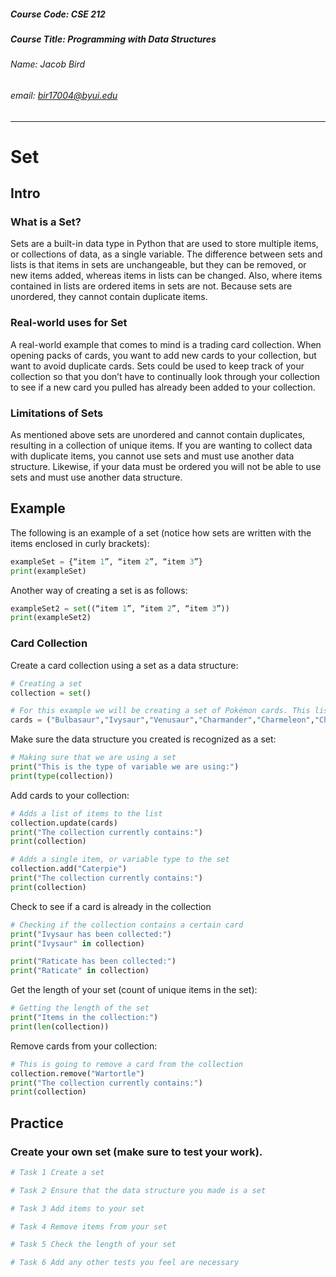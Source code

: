 ##### Course Code: CSE 212
##### Course Title: Programming with Data Structures
###### Name: Jacob Bird
###### email: bir17004@byui.edu
*****************************************************

# Set
## Intro
### What is a Set?
Sets are a built-in data type in Python that are used to store multiple items, or collections of data, as a single variable. The difference between sets and lists is that items in sets are unchangeable, but they can be removed, or new items added, whereas items in lists can be changed. Also, where items contained in lists are ordered items in sets are not. Because sets are unordered, they cannot contain duplicate items.
### Real-world uses for Set
A real-world example that comes to mind is a trading card collection. When opening packs of cards, you want to add new cards to your collection, but want to avoid duplicate cards. Sets could be used to keep track of your collection so that you don’t have to continually look through your collection to see if a new card you pulled has already been added to your collection.
 
### Limitations of Sets
As mentioned above sets are unordered and cannot contain duplicates, resulting in a collection of unique items. If you are wanting to collect data with duplicate items, you cannot use sets and must use another data structure. Likewise, if your data must be ordered you will not be able to use sets and must use another data structure.

## Example
The following is an example of a set (notice how sets are written with the items enclosed in curly brackets):
```python
exampleSet = {“item 1”, “item 2”, “item 3”}
print(exampleSet)
```
Another way of creating a set is as follows:
```python
exampleSet2 = set((“item 1”, “item 2”, “item 3”))
print(exampleSet2)
```
### Card Collection
Create a card collection using a set as a data structure:
```python
# Creating a set
collection = set()

# For this example we will be creating a set of Pokémon cards. This list will be the initial collection.
cards = ("Bulbasaur","Ivysaur","Venusaur","Charmander","Charmeleon","Charizard","Squirtle","Wartortle","Blastoise")
```
Make sure the data structure you created is recognized as a set:
```python
# Making sure that we are using a set
print("This is the type of variable we are using:")
print(type(collection))
```
Add cards to your collection:
```python
# Adds a list of items to the list
collection.update(cards)
print("The collection currently contains:")
print(collection)

# Adds a single item, or variable type to the set
collection.add("Caterpie")
print("The collection currently contains:")
print(collection)
```
Check to see if a card is already in the collection
```python
# Checking if the collection contains a certain card
print("Ivysaur has been collected:")
print("Ivysaur" in collection)

print("Raticate has been collected:")
print("Raticate" in collection)
```
Get the length of your set (count of unique items in the set):
```python
# Getting the length of the set
print("Items in the collection:")
print(len(collection))
```
Remove cards from your collection:
```python
# This is going to remove a card from the collection
collection.remove("Wartortle")
print("The collection currently contains:")
print(collection)
```

## Practice
### Create your own set (make sure to test your work).

```python
# Task 1 Create a set
```
```python
# Task 2 Ensure that the data structure you made is a set
```
```python
# Task 3 Add items to your set
```
```python
# Task 4 Remove items from your set
```
```python
# Task 5 Check the length of your set
```
```python
# Task 6 Add any other tests you feel are necessary
```


